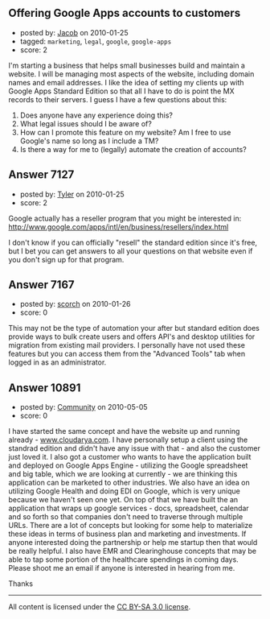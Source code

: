 ## Offering Google Apps accounts to customers

- posted by: [Jacob](https://stackexchange.com/users/-1/2355-jacob) on 2010-01-25
- tagged: `marketing`, `legal`, `google`, `google-apps`
- score: 2

I'm starting a business that helps small businesses build and maintain a website. I will be managing most aspects of the website, including domain names and email addresses. I like the idea of setting my clients up with Google Apps Standard Edition so that all I have to do is point the MX records to their servers. I guess I have a few questions about this:

 1. Does anyone have any experience doing this?
 2. What legal issues should I be aware of?
 3. How can I promote this feature on my website? Am I free to use Google's name so long as I include a TM?
 4. Is there a way for me to (legally) automate the creation of accounts?




## Answer 7127

- posted by: [Tyler](https://stackexchange.com/users/-1/2343-tyler) on 2010-01-25
- score: 2

<p>Google actually has a reseller program that you might be interested in: <a href="http://www.google.com/apps/intl/en/business/resellers/index.html" rel="nofollow">http://www.google.com/apps/intl/en/business/resellers/index.html</a></p>

<p>I don't know if you can officially "resell" the standard edition since it's free, but I bet you can get answers to all your questions on that website even if you don't sign up for that program.</p>



## Answer 7167

- posted by: [scorch](https://stackexchange.com/users/-1/1280-scorch) on 2010-01-26
- score: 0

This may not be the type of automation your after but standard edition does provide ways to bulk create users and offers API's and desktop utilities for migration from existing mail providers.  I personally have not used these features but you can access them from the "Advanced Tools" tab when logged in as an administrator.


## Answer 10891

- posted by: [Community](https://stackexchange.com/users/-1/-1-community) on 2010-05-05
- score: 0

I have started the same concept and have the website up and running already - www.cloudarya.com. I have personally setup a client using the standrad edition and didn't have any issue with that - and also the customer just loved it. I also got a customer who wants to have the application built and deployed on Google Apps Engine - utilizing the Google spreadsheet and big table, which we are looking at currently - we are thinking this application can be marketed to other industries. We also have an idea on utilizing  Google Health and doing EDI on Google, which is very unique because we haven't seen one yet. On top of that we have built the an application that wraps up google services - docs, spreadsheet, calendar and so forth so that companies don't need to traverse through multiple URLs. There are a lot of concepts but looking for some help to materialize these ideas in terms of business plan and marketing and investments. If anyone interested doing the partnership or help me startup then that would be really helpful. I also have EMR and Clearinghouse concepts that may be able to tap some portion of the healthcare spendings in coming days. Please shoot me an email if anyone is interested in hearing from me.

Thanks 



---

All content is licensed under the [CC BY-SA 3.0 license](https://creativecommons.org/licenses/by-sa/3.0/).
